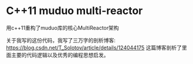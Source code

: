 # C++11 muduo multi-reactor
用c++11重构了muduo库的核心MultiReactor架构

关于我写的这份代码，我写了三万字的剖析博客: https://blog.csdn.net/T_Solotov/article/details/124044175
这篇博客剖析了里面主要的代码逻辑以及优秀的编程思想启发。
